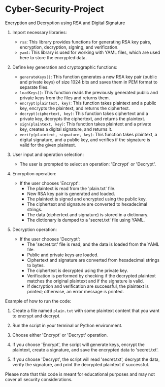 # Cyber-Security-Project
Encryption and Decryption using RSA and Digital Signature

1. Import necessary libraries:
   - `rsa`: This library provides functions for generating RSA key pairs, encryption, decryption, signing, and verification.
   - `yaml`: This library is used for working with YAML files, which are used here to store the encrypted data.

2. Define key generation and cryptographic functions:
   - `generateKeys()`: This function generates a new RSA key pair (public and private keys) of size 1024 bits and saves them in PEM format to separate files.
   - `loadKeys()`: This function reads the previously generated public and private keys from the files and returns them.
   - `encrypt(plaintext, key)`: This function takes plaintext and a public key, encrypts the plaintext, and returns the ciphertext.
   - `decrypt(ciphertext, key)`: This function takes ciphertext and a private key, decrypts the ciphertext, and returns the plaintext.
   - `sign(plaintext, key)`: This function takes plaintext and a private key, creates a digital signature, and returns it.
   - `verify(plaintext, signature, key)`: This function takes plaintext, a digital signature, and a public key, and verifies if the signature is valid for the given plaintext.

3. User input and operation selection:
   - The user is prompted to select an operation: 'Encrypt' or 'Decrypt'.

4. Encryption operation:
   - If the user chooses 'Encrypt':
     - The plaintext is read from the 'plain.txt' file.
     - New RSA key pair is generated and loaded.
     - The plaintext is signed and encrypted using the public key.
     - The ciphertext and signature are converted to hexadecimal strings.
     - The data (ciphertext and signature) is stored in a dictionary.
     - The dictionary is dumped to a 'secret.txt' file using YAML.

5. Decryption operation:
   - If the user chooses 'Decrypt':
     - The 'secret.txt' file is read, and the data is loaded from the YAML file.
     - Public and private keys are loaded.
     - Ciphertext and signature are converted from hexadecimal strings to bytes.
     - The ciphertext is decrypted using the private key.
     - Verification is performed by checking if the decrypted plaintext matches the original plaintext and if the signature is valid.
     - If decryption and verification are successful, the plaintext is printed; otherwise, an error message is printed.

Example of how to run the code:

1. Create a file named `plain.txt` with some plaintext content that you want to encrypt and decrypt.

2. Run the script in your terminal or Python environment.

3. Choose either 'Encrypt' or 'Decrypt' operation.

4. If you choose 'Encrypt', the script will generate keys, encrypt the plaintext, create a signature, and save the encrypted data to 'secret.txt'.

5. If you choose 'Decrypt', the script will read 'secret.txt', decrypt the data, verify the signature, and print the decrypted plaintext if successful.

Please note that this code is meant for educational purposes and may not cover all security considerations.
